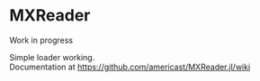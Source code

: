 # MXReader  
Work in progress  
  
Simple loader working.  
Documentation at https://github.com/americast/MXReader.jl/wiki
